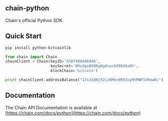 ## chain-python

Chain's official Python SDK.

## Quick Start
```bash
pip install python-bitcoinlib
```

```python
from chain import Chain
chainClient = Chain(keyID='5587496846848', 
                    keySecret='09sdgo8990g0gdsas9d98d8a8h',
                    blockChain='bitcoin')

print chainClient.addressBalance("17x23dNjXJLzGMev6R63uyRhMWP1VHawKc")
```

## Documentation

The Chain API Documentation is available at [https://chain.com/docs/python](https://chain.com/docs/python)
